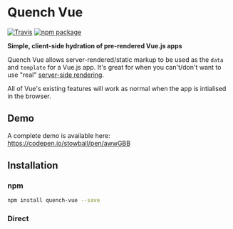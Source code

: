 # Quench Vue

[![Travis][build-badge]][build]
[![npm package][npm-badge]][npm]

**Simple, client-side hydration of pre-rendered Vue.js apps**

Quench Vue allows server-rendered/static markup to be used as the `data` and `template` for a Vue.js app. It's great for when you can't/don't want to use "real" [server-side rendering](https://vuejs.org/v2/guide/ssr.html).

All of Vue's existing features will work as normal when the app is intialised in the browser.

## Demo

A complete demo is available here: https://codepen.io/stowball/pen/awwGBB

## Installation

### npm

```sh
npm install quench-vue --save
```

### Direct <script> include

```html
<script src="https://unpkg.com/quench-vue/umd/quench-vue.min.js"></script>
```

*Note: You will need to use [the full build of Vue.js](https://vuejs.org/v2/guide/installation.html#Explanation-of-Different-Builds), which includes the compiler.*

## Usage

There are 2 ways of defining and using `data` for the app:

1. With a stringified JSON object in the app container's `data-q-data` attribute; and/or
2. With an inline `data-q-binding` attribute on an element, when `data-q-convert-bindings="true"` is added to the app container.

Both techniques can be used together or on their own, but the `data-q-data` is preferred as it's faster, simpler and more versatile.

Let's look at some examples:

### Method 1: Defining the `data` with `[data-q-data]`

This method allows you to easily specify the `data` for the app, including arrays and objects.

```html
<div id="app" data-q-data='
  "title": "Hello, world!",
  "year": 2017,
  "tags": [
    "js",
    "library"
  ],
  "author": {
    "firstName": "Matt",
    "lastName": "Stow"
  },
  "skills": [
    {
      "name": "JS",
      "level": 4
    },
    {
      "name": "CSS",
      "level": 5
    }
  ]
'>
…
</div>
```

#### Rendering the data with `[data-q-binding]`

We obviously duplicate the "data" in the markup, and inform Vue which elements are bound to which `data` properties using a `data-q-binding` attribute whose value points to a property name, such as:

```html
<h1 data-q-binding="title">Hello, World!</h1>
<p data-q-binding="year">2007</p>

<ul>
  <li v-for="tag in tags">
    <span data-q-binding="tag">js</span>
  </li>
  <!-- <v> -->
  <li>
    <span>library</span>
  </li>
  <!-- </v> -->
</ul>

<ul>
  <li v-for="key in author">
    <span data-q-binding="key">Matt</span>
  </li>
  <!-- <v> -->
  <li>
    <span>Stow</span>
  </li>
  <!-- </v> -->
</ul>

<ul>
  <li v-for="skill in skills">
    <span data-q-binding="skill.name">JS</span>
    <span data-q-binding="skill.level">4</span>
  </li>
  <!-- <v> -->
  <li>
    <span>CSS</span>
    <span>5</span>
  </li>
  <!-- </v> -->
</ul>
```

For iterating over lists, we also need to use another syntax, `<!-- <v> --> … <!-- </v> -->`, which [we'll describe later](#hiding-elements-from-the-compiler).

*Note: You only need to output the `v-for` and the `data-q-binding` attributes on the first iteration of the loop.*

### Method 2: Defining the `data` with inline `[data-q-binding]` bindings

When `data-q-convert-bindings="true"` is set on the app's container, we can also use the `[data-q-binding]` attribute to create a `data` variable that is equal to the value of the element's `.textContent`.

*Note:*
* *Bindings specified in the global `data-q-data` object take precedence over inline bindings.*
* *Do not nest elements inside a `data-q-binding` element, or you'll have unexpected results.*

The following examples all perfectly re-create the global `data-q-data` object from before.

#### Simple bindings

```html
<div id="app" data-q-convert-bindings="true">
  <h1 data-q-binding="title">Hello, World!</h1>
  <p data-q-binding="year">2007</p>
</div>
```

#### Array and Object bindings

Vue supports iterating over arrays and objects via [the `v-for` directive](https://vuejs.org/v2/guide/list.html) with the syntax `item in items`, where `items` is the source data list and `item` is an **alias** for the array element being iterated on.

To inline bind with Quench, we need to use another special syntax `itemsSource as item`.

##### Array

To replicate the `tags` array from above, we would:

```html
<div id="app" data-q-convert-bindings="true">
  <li v-for="tag in tags">
    <span data-q-binding="tags[0] as tag">js</span>
  </li>
  <!-- <v> -->
  <li>
    <span data-q-binding="tags[1] as tag">library</span>
  </li>
  <!-- </v> -->
</div>
```

where `itemsSource` is the name of the array (`tags`) plus the index in the array `[0]`/`[1]` which we wish to populate, and `tag` is the `item` alias in the `v-for`.

##### Object

To replicate the `author` object from above, we would:

```html
<div id="app" data-q-convert-bindings="true">
  <li v-for="key in author">
    <span data-q-binding="author.firstName as key">Matt</span>
  </li>
  <!-- <v> -->
  <li>
    <span data-q-binding="author.lastName as key">Stow</span>
  </li>
  <!-- </v> -->
</div>
```

where `itemsSource` is the name of the object (`author`) plus the relevant object key `.firstName`/`.lastName` which we wish to populate, and `key` is the `item` alias in the `v-for`.

##### Array of Objects

Both of the above techniques can be combined, so to replicate the `skills` array from above, we would:

```html
<div id="app" data-q-convert-bindings="true">
  <li v-for="skill in skills">
    <span data-q-binding="skills[0].name as skill.name">JS</span>
    <span data-q-binding="skills[0].level as skill.level">4</span>
  </li>
  <!-- <v> -->
  <li>
    <span data-q-binding="skills[1].name as skill.name">CSS</span>
    <span data-q-binding="skills[1].level as skill.level">5</span>
  </li>
  <!-- </v> -->
</div>
```

where `itemsSource` is the name of the array and index (`skills[0]`) plus the relevant object key `.name`/`.level` which we wish to populate, and `skill.name`/`skill.level` is the `item` alias in the `v-for` plus the object key.

Hopefully you'll agree that using inline bindings to set the `data` is more complicated than using the `data-q-data` method, but it can still have its uses.

*Note: When using inline bindings, arrays and objects are limited to a depth of 1 level.*

### Hiding elements from the compiler

In the previous section, we introduced the `<!-- <v> --> … <!-- </v> -->` syntax. These are a pair of opening and closing comments that exclude the contents within from being passed to the template compiler.

The most obvious use case (and necessary when using inline bindings) is to strip all but the first element of a `v-for` loop as demonstrated earlier.

Another use case is to replace static markup for a component, such as:

```html
<!-- <v> -->
<div>I will be stripped in the app and "replaced" with the component version below</div>
<!-- </v> -->
<my-component text="I'm not visible until parsed through the compiler"></my-component>
```

*Note: Nesting comments is not supported.*

#### Hiding elements in the pre-rendered HTML

To prevent layout jumping and repositioning when the app's template gets compiled, it can be beneficial to visually (and accessibly) hide elements and content that is inappropriate without JavaScript, such as a `<button>`.

By adding a class on your app container and an appropriate CSS rule, this can be achieved easily:

```html
<div id="app" class="pre-rendered">
  <button class="hide-when-pre-rendered" v-on:click="doSomething">I'm a button that only works with JS</button>
</div>
```

```css
.pre-rendered .hide-when-pre-rendered {
  visibility: hidden;
}
```

When Vue compiles our new template, it strips all of the container's attributes from the DOM, thus the class will no longer match.

### Instantiating the app

Very little needs to change from the way you'd normally instantiate an app.

#### With a module bundler, such as webpack

```js
import Vue from 'vue';
import { createAppData, createAppTemplate } from 'quench-vue';

var appEl = document.getElementById('app');
var data = createAppData(appEl);
var template = createAppTemplate(appEl);

var app = new Vue({
  el: appEl,
  data: data,
  template: template,
});
```

#### For direct <script> include

```html
<script src="https://unpkg.com/vue"></script>
<script src="https://unpkg.com/quench-vue"></script>
```

```js
var appEl = document.getElementById('app');
var data = quenchVue.createAppData(appEl);
var template = quenchVue.createAppTemplate(appEl);

var app = new Vue({
  el: appEl,
  data: data,
  template: template,
});
```

## Benefits

Hopefully you've recognised that you're now able to render fast, SEO-friendly static markup (either from a CMS, static-site generator or component library such as [Fractal](http://fractal.build/)) and have it quickly and easily converted in to a fully dynamic, client-side Vue.js application, without having to set up more complicated server-side rendering processes.

---

Copyright (c) 2017 [Matt Stow](http://mattstow.com)  
Licensed under the MIT license *(see [LICENSE](https://github.com/stowball/quench-vue/blob/master/LICENSE) for details)*


[build-badge]: https://img.shields.io/travis/stowball/quench-vue/master.png?style=flat-square
[build]: https://travis-ci.org/stowball/quench-vue

[npm-badge]: https://img.shields.io/npm/v/npm-package.png?style=flat-square
[npm]: https://www.npmjs.org/package/quench-vue
